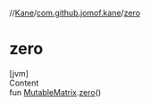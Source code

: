 //[Kane](../index.md)/[com.github.jomof.kane](index.md)/[zero](zero.md)



# zero  
[jvm]  
Content  
fun [MutableMatrix](-mutable-matrix/index.md).[zero](zero.md)()  



